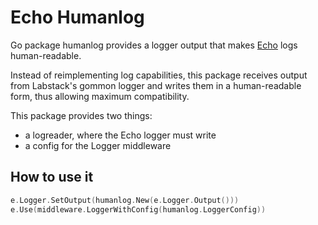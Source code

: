 Echo Humanlog
=============

Go package humanlog provides a logger output that makes
[Echo](https://echo.labstack.com/) logs human-readable.

Instead of reimplementing log capabilities, this package receives output from
Labstack's gommon logger and writes them in a human-readable form, thus
allowing maximum compatibility.

This package provides two things:

* a logreader, where the Echo logger must write
* a config for the Logger middleware

How to use it
-------------

```go
e.Logger.SetOutput(humanlog.New(e.Logger.Output()))
e.Use(middleware.LoggerWithConfig(humanlog.LoggerConfig))
```

